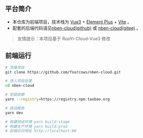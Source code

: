 ## 平台简介

* 本仓库为前端项目，技术栈为 [Vue3](https://v3.cn.vuejs.org) + [Element Plus](https://element-plus.org/zh-CN) + [Vite](https://cn.vitejs.dev) 。
* 配套的后端代码请见[nben-cloud(github)](https://github.com/fourcows/nben-cloud) 或 [nben-cloud(gitee)](https://gitee.com/fourcows/nben-cloud) 。

> 友情提示：本项目基于 RuoYi-Cloud-Vue3 修改
## 前端运行

```bash
# 克隆项目
git clone https://github.com/fourcows/nben-cloud.git

# 进入项目目录
cd nben-cloud

# 安装依赖
yarn --registry=https://registry.npm.taobao.org

# 启动服务
yarn dev

# 构建测试环境 yarn build:stage
# 构建生产环境 yarn build:prod
# 前端访问地址 http://localhost:80
```
